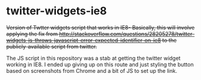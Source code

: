 # twitter-widgets-ie8
~~Version of Twtter widgets script that works in IE8-
Basically, this will involve applying the fix from http://stackoverflow.com/questions/28205278/twitter-widgets-js-throws-javascript-error-expected-identifier-on-ie8 to the publicly-available script from twitter.~~

The JS script in this repository was a stab at getting the twitter widget working in IE8.  I ended up giving up on this route and just styling the button based on screenshots from Chrome and a bit of JS to set up the link.
